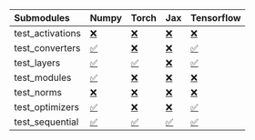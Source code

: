 | Submodules       | Numpy                                                                                                                           | Torch                                                                                                                           | Jax                                                                                                                             | Tensorflow                                                                                                                      |
|:-----------------|:--------------------------------------------------------------------------------------------------------------------------------|:--------------------------------------------------------------------------------------------------------------------------------|:--------------------------------------------------------------------------------------------------------------------------------|:--------------------------------------------------------------------------------------------------------------------------------|
| test_activations | <a href="https://github.com/unifyai/ivy/runs/8009698939?check_suite_focus=true" rel="noopener noreferrer" target="_blank">❌</a> | <a href="https://github.com/unifyai/ivy/runs/8009699529?check_suite_focus=true" rel="noopener noreferrer" target="_blank">❌</a> | <a href="https://github.com/unifyai/ivy/runs/8009700562?check_suite_focus=true" rel="noopener noreferrer" target="_blank">❌</a> | <a href="https://github.com/unifyai/ivy/runs/8009701279?check_suite_focus=true" rel="noopener noreferrer" target="_blank">❌</a> |
| test_converters  | <a href="https://github.com/unifyai/ivy/runs/8009699007?check_suite_focus=true" rel="noopener noreferrer" target="_blank">✅</a> | <a href="https://github.com/unifyai/ivy/runs/8009699614?check_suite_focus=true" rel="noopener noreferrer" target="_blank">❌</a> | <a href="https://github.com/unifyai/ivy/runs/8009700701?check_suite_focus=true" rel="noopener noreferrer" target="_blank">❌</a> | <a href="https://github.com/unifyai/ivy/runs/8009701380?check_suite_focus=true" rel="noopener noreferrer" target="_blank">✅</a> |
| test_layers      | <a href="https://github.com/unifyai/ivy/runs/8009699088?check_suite_focus=true" rel="noopener noreferrer" target="_blank">✅</a> | <a href="https://github.com/unifyai/ivy/runs/8009699739?check_suite_focus=true" rel="noopener noreferrer" target="_blank">✅</a> | <a href="https://github.com/unifyai/ivy/runs/8009700823?check_suite_focus=true" rel="noopener noreferrer" target="_blank">❌</a> | <a href="https://github.com/unifyai/ivy/runs/8009701465?check_suite_focus=true" rel="noopener noreferrer" target="_blank">✅</a> |
| test_modules     | <a href="https://github.com/unifyai/ivy/runs/8009699183?check_suite_focus=true" rel="noopener noreferrer" target="_blank">✅</a> | <a href="https://github.com/unifyai/ivy/runs/8009699898?check_suite_focus=true" rel="noopener noreferrer" target="_blank">❌</a> | <a href="https://github.com/unifyai/ivy/runs/8009700919?check_suite_focus=true" rel="noopener noreferrer" target="_blank">❌</a> | <a href="https://github.com/unifyai/ivy/runs/8009701567?check_suite_focus=true" rel="noopener noreferrer" target="_blank">❌</a> |
| test_norms       | <a href="https://github.com/unifyai/ivy/runs/8009699282?check_suite_focus=true" rel="noopener noreferrer" target="_blank">❌</a> | <a href="https://github.com/unifyai/ivy/runs/8009700047?check_suite_focus=true" rel="noopener noreferrer" target="_blank">❌</a> | <a href="https://github.com/unifyai/ivy/runs/8009701020?check_suite_focus=true" rel="noopener noreferrer" target="_blank">❌</a> | <a href="https://github.com/unifyai/ivy/runs/8009701666?check_suite_focus=true" rel="noopener noreferrer" target="_blank">❌</a> |
| test_optimizers  | <a href="https://github.com/unifyai/ivy/runs/8009699348?check_suite_focus=true" rel="noopener noreferrer" target="_blank">✅</a> | <a href="https://github.com/unifyai/ivy/runs/8009700206?check_suite_focus=true" rel="noopener noreferrer" target="_blank">❌</a> | <a href="https://github.com/unifyai/ivy/runs/8009701102?check_suite_focus=true" rel="noopener noreferrer" target="_blank">❌</a> | <a href="https://github.com/unifyai/ivy/runs/8009701768?check_suite_focus=true" rel="noopener noreferrer" target="_blank">✅</a> |
| test_sequential  | <a href="https://github.com/unifyai/ivy/runs/8009699448?check_suite_focus=true" rel="noopener noreferrer" target="_blank">✅</a> | <a href="https://github.com/unifyai/ivy/runs/8009700430?check_suite_focus=true" rel="noopener noreferrer" target="_blank">✅</a> | <a href="https://github.com/unifyai/ivy/runs/8009701181?check_suite_focus=true" rel="noopener noreferrer" target="_blank">✅</a> | <a href="https://github.com/unifyai/ivy/runs/8009701870?check_suite_focus=true" rel="noopener noreferrer" target="_blank">✅</a> |